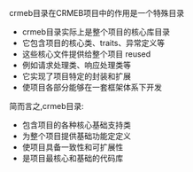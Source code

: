 crmeb目录在CRMEB项目中的作用是一个特殊目录

- crmeb目录实际上是整个项目的核心库目录
- 它包含项目的核心类、traits、异常定义等
- 这些核心文件提供给整个项目 reused
- 例如请求处理类、响应处理类等
- 它实现了项目特定的封装和扩展
- 使项目各部分能够在一套框架体系下开发

简而言之,crmeb目录:

- 包含项目的各种核心基础支持类
- 为整个项目提供基础功能定定义
- 使项目具备一致性和可扩展性
- 是项目最核心和基础的代码库
